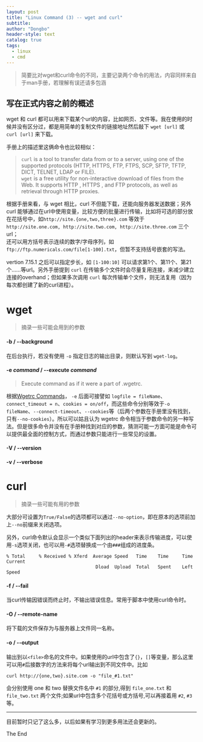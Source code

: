 ```yaml
---
layout: post
title: "Linux Command (3) -- wget and curl"
subtitle: 
author: "Dongbo"
header-style: text
catalog: true
tags:
  - linux
  - cmd
---
```


> 简要比对wget和curl命令的不同，主要记录两个命令的用法，内容同样来自于man手册，若理解有误还请多包涵

## 写在正式内容之前的概述

wget 和 curl 都可以用来下载某个url的内容，比如网页、文件等。我在使用的时候并没有区分过，都是用简单的复制文件的链接地址然后敲下 `wget [url]` 或 `curl [url]` 来下载。

手册上的描述里这俩命令也比较相似：

> `curl` is a tool to transfer data from or to a server, using one of the supported protocols (HTTP, HTTPS, FTP, FTPS, SCP, SFTP, TFTP, DICT, TELNET, LDAP or FILE).   
`wget` is a free utility for non-interactive download of files from the Web. It supports HTTP , HTTPS , and FTP protocols, as well as retrieval through HTTP proxies.

根据手册来看，与 wget 相比，curl 不但能下载，还能向服务器发送数据；另外 curl 能够通过在url中使用变量，比较方便的批量进行传输，比如将可选的部分放在花括号中，如`http://site.{one,two,three}.com` 等效于  
`http://site.one.com, http://site.two.com, http://site.three.com` 
三个 url；   
还可以用方括号表示连续的数字/字母序列，如   
`ftp://ftp.numericals.com/file[1-100].txt`，但暂不支持括号嵌套的写法。

vertion 7.15.1 之后可以指定步长，如 `[1-100:10]` 可以请求第1个、第11个、第21个……等url。另外手册提到 `curl` 在传输多个文件时会尽量复用连接，来减少建立连接的overhand；但如果多次调用 `curl` 每次传输单个文件，则无法复用（因为每次都创建了新的curl进程）。

# wget

> 摘录一些可能会用到的参数

#### -b / --background

在后台执行，若没有使用 `-o` 指定日志的输出目录，则默认写到 `wget-log`。

#### -e *command* / --execute *command*

> Execute command as if it were a part of .wgetrc.

根据[Wgetrc Commands](gnu.org/software/wget/manual/html_node/Wgetrc-Commands.html#Wgetrc-Commands)，
`-e` 后面可接譬如 `logfile = fileName`、`connect_timeout = n`、`cookies = on/off`，而这些命令分别等效于`-o fileName`、`--connect-timeout`、`--cookies`等（后两个参数在手册里没有找到，只有`--no-cookies`）。所以可以姑且认为 wgetrc 命令相当于参数命令的另一种写法。但是很多命令并没有在手册种找到对应的参数，猜测可能一方面可能是命令可以提供最全面的控制方式，而通过参数只能进行一些常见的设置。

#### -V / --version

#### -v / --verbose


# curl

> 摘录一些可能有用的参数

大部分可设置为`True/False`的选项都可以通过`--no-option`，即在原本的选项前加上`--no`前缀来关闭选项。

另外，curl命令默认会显示一个类似下面列出的header来表示传输进度，可以使用`-s`选项关闭，也可以用`-#`选项替换成一个由`###`组成的进度条。

    % Total     % Received % Xferd  Average Speed   Time    Time     Time  Current
                                     Dload  Upload  Total   Spent    Left  Speed

#### -f / --fail

当curl传输因错误而终止时，不输出错误信息。常用于脚本中使用curl命令时。

#### -O / --remote-name

将下载的文件保存为与服务器上文件同一名称。

#### -o / --output <file>

输出到以`<file>`命名的文件中。如果使用的url中包含了`{}`，`[]`等变量，那么这里可以用`#`后接数字的方法来将每个url输出到不同文件中。比如

    curl http://{one,two}.site.com -o "file_#1.txt"

会分别使用 one 和 two 替换文件名中 `#1` 的部分,得到 `file_one.txt` 和 `file_two.txt` 两个文件;如果url中包含多个花括号或方括号,可以再接着用 `#2`, `#3` 等。


---------------

目前暂时只记了这么多，以后如果有学习到更多用法还会更新的。

The End
